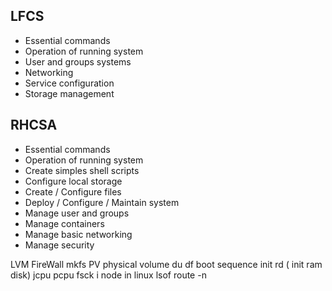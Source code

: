 ## LFCS  
- Essential commands
- Operation of running system
- User and groups systems 
- Networking 
- Service configuration
- Storage management

##  RHCSA
- Essential commands
- Operation of running system
- Create simples shell scripts
- Configure local storage
- Create / Configure files
- Deploy / Configure / Maintain system
- Manage user and groups
- Manage containers
- Manage basic networking
- Manage security

LVM
FireWall
mkfs
PV physical volume
du df
boot sequence
init rd ( init ram disk)
jcpu pcpu
fsck
i node in linux
lsof
route -n
